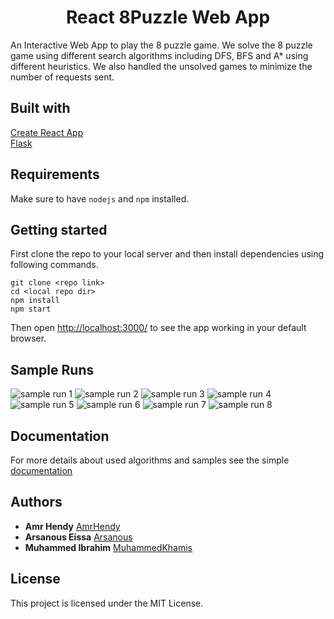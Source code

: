 <h1 align="center">
  React 8Puzzle Web App<br>
</h1>
An Interactive Web App to play the 8 puzzle game. We solve the 8 puzzle game using different search algorithms including DFS, BFS and A* using different heuristics. We also handled the unsolved games to minimize the number of requests sent.

## Built with

[Create React App](https://github.com/facebook/create-react-app)</br>
[Flask](https://github.com/pallets/flask)

## Requirements

Make sure to have `nodejs` and `npm` installed.

## Getting started
First clone the repo to your local server and then install dependencies using following commands.
```
git clone <repo link>
cd <local repo dir>
npm install
npm start
```
Then open [http://localhost:3000/](http://localhost:3000/) to see the app working in your default browser.<br>

## Sample Runs
![sample run 1](https://github.com/Arsanuos/AI-8puzzle/blob/master/img1.png)
![sample run 2](https://github.com/Arsanuos/AI-8puzzle/blob/master/img2.png)
![sample run 3](https://github.com/Arsanuos/AI-8puzzle/blob/master/img3.png)
![sample run 4](https://github.com/Arsanuos/AI-8puzzle/blob/master/img4.png)
![sample run 5](https://github.com/Arsanuos/AI-8puzzle/blob/master/img5.png)
![sample run 6](https://github.com/Arsanuos/AI-8puzzle/blob/master/img6.png)
![sample run 7](https://github.com/Arsanuos/AI-8puzzle/blob/master/img7.png)
![sample run 8](https://github.com/Arsanuos/AI-8puzzle/blob/master/img8.png)

## Documentation
For more details about used algorithms and samples see the simple [documentation](https://github.com/Arsanuos/AI-8puzzle/blob/master/report/AI%20Assignment1%20Report%20.pdf) 

## Authors
* **Amr Hendy** [AmrHendy](https://github.com/AmrHendy)
* **Arsanous Eissa** [Arsanous](https://github.com/Arsanuos)
* **Muhammed Ibrahim** [MuhammedKhamis](https://github.com/MuhammedKhamis)

## License
This project is licensed under the MIT License.

